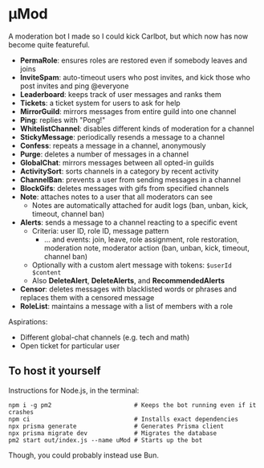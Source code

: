 # μMod

A moderation bot I made so I could kick Carlbot, but which now has now become quite featureful.

- **PermaRole**: ensures roles are restored even if somebody leaves and joins
- **InviteSpam**: auto-timeout users who post invites, and kick those who post invites and ping @everyone
- **Leaderboard**: keeps track of user messages and ranks them
- **Tickets**: a ticket system for users to ask for help
- **MirrorGuild**: mirrors messages from entire guild into one channel
- **Ping**: replies with "Pong!"
- **WhitelistChannel**: disables different kinds of moderation for a channel
- **StickyMessage**: periodically resends a message to a channel
- **Confess**: repeats a message in a channel, anonymously
- **Purge**: deletes a number of messages in a channel
- **GlobalChat**: mirrors messages between all opted-in guilds
- **ActivitySort**: sorts channels in a category by recent activity
- **ChannelBan**: prevents a user from sending messages in a channel
- **BlockGifs**: deletes messages with gifs from specified channels
- **Note**: attaches notes to a user that all moderators can see
  - Notes are automatically attached for audit logs (ban, unban, kick, timeout, channel ban)
- **Alerts**: sends a message to a channel reacting to a specific event
  - Criteria: user ID, role ID, message pattern
    - ... and events: join, leave, role assignment, role restoration, moderation note, moderator action (ban, unban, kick, timeout, channel ban)
  - Optionally with a custom alert message with tokens: `$userId $content`
  - Also **DeleteAlert**, **DeleteAlerts**, and **RecommendedAlerts**
- **Censor**: deletes messages with blacklisted words or phrases and replaces them with a censored message
- **RoleList**: maintains a message with a list of members with a role

Aspirations:

- Different global-chat channels (e.g. tech and math)
- Open ticket for particular user

## To host it yourself

Instructions for Node.js, in the terminal:

```
npm i -g pm2                       # Keeps the bot running even if it crashes
npm ci                             # Installs exact dependencies
npx prisma generate                # Generates Prisma client
npx prisma migrate dev             # Migrates the database
pm2 start out/index.js --name uMod # Starts up the bot
```

Though, you could probably instead use Bun.
